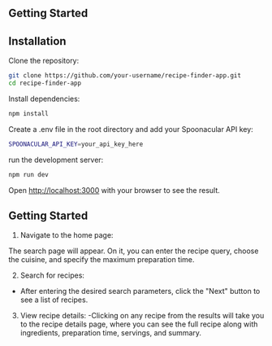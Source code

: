 
## Getting Started

## Installation 
Clone the repository:
```bash
git clone https://github.com/your-username/recipe-finder-app.git
cd recipe-finder-app
```
Install dependencies:
```bash
npm install
```

Create a .env file in the root directory and add your Spoonacular API key:
```bash
SPOONACULAR_API_KEY=your_api_key_here
```

run the development server:

```bash
npm run dev
```

Open [http://localhost:3000](http://localhost:3000) with your browser to see the result.

## Getting Started
1. Navigate to the home page:

The search page will appear. On it, you can enter the recipe query, choose the cuisine, and specify the maximum preparation time.

2. Search for recipes:

- After entering the desired search parameters, click the "Next" button to see a list of recipes.
3. View recipe details:
-Clicking on any recipe from the results will take you to the recipe details page, where you can see the full recipe along with ingredients, preparation time, servings, and summary.

